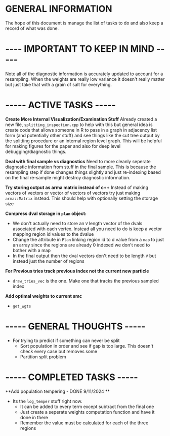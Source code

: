 # GENERAL INFORMATION

The hope of this document is manage the list of tasks to do and also keep a record of what was done. 

# ---- IMPORTANT TO KEEP IN MIND -----
Note all of the diagnostic information is accurately updated to account for a resampling. When the weights are really low variance it doesn't really matter but just take that with a grain of salt for everything. 


# ----- ACTIVE TASKS -----

**Create More Internal Visualization/Examination Stuff**
Already created a new file, `splitting_inspection.cpp` to help with this but general idea is create code that allows someone in R to pass in a graph in adjacency list form (and potentially other stuff) and see things like the cut tree output by the splitting procedure or an internal region level graph. This will be helpful for making figures for the paper and also for deep level debugging/diagnostic things.  

**Deal with final sample vs diagnostics**
Need to more cleanly seperate diagnostic information from stuff in the final sample. This is because the resampling step if done changes things slightly and just re-indexing based on the final re-sample might destroy diagnostic information. 

**Try storing output as arma matrix instead of c++**
Instead of making vectors of vectors or vector of vectors of vectors try just making `arma::Matrix` instead. This should help with
optionally setting the storage size 

**Compress dval storage in `plan` object:**
-   We don't actually need to store an `V` length vector of the dvals associated with each vertex. Instead all you need to do is keep a vector mapping region id values to the dvalue 
-   Change the attribute in `Plan` linking region id to d value from a `map` to just an array since the regions are already 0 indexed we don't need to bother with a map
-   In the final output then the dval vectors don't need to be length `V` but instead just the number of regions 


**For Previous tries track previous index not the current new particle**
- `draw_tries_vec` is the one. Make one that tracks the previous sampled index



**Add optimal weights to current smc**
- `get_wgts`

# ----- GENERAL THOUGHTS -----

- For trying to predict if something can never be split
    - Sort population in order and see if gap is too large. This doesn't check every case but removes some
    - Partition split problem 

# ----- COMPLETED TASKS -----

**Add population tempering - DONE 9/11/2024 **
- Its the `log_temper` stuff right now. 
    - It can be added to every term except subtract from the final one 
    - Just create a seperate weights computation function and have it done in there
    - Remember the value must be calculated for each of the three regions
